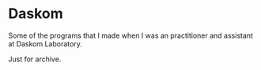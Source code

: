 # Daskom
Some of the programs that I made when I was an practitioner and assistant at Daskom Laboratory.

Just for archive.
